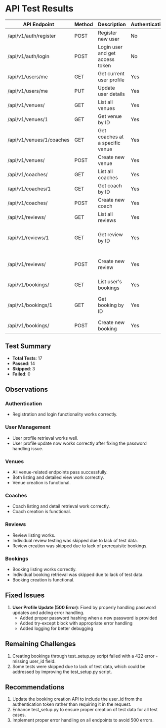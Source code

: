 # API Test Results

| API Endpoint | Method | Description | Authentication | Status |
|--------------|--------|-------------|----------------|--------|
| /api/v1/auth/register | POST | Register new user | No | ✅ Success |
| /api/v1/auth/login | POST | Login user and get access token | No | ✅ Success |
| /api/v1/users/me | GET | Get current user profile | Yes | ✅ Success |
| /api/v1/users/me | PUT | Update user details | Yes | ✅ Success |
| /api/v1/venues/ | GET | List all venues | Yes | ✅ Success |
| /api/v1/venues/1 | GET | Get venue by ID | Yes | ✅ Success |
| /api/v1/venues/1/coaches | GET | Get coaches at a specific venue | Yes | ✅ Success |
| /api/v1/venues/ | POST | Create new venue | Yes | ✅ Success |
| /api/v1/coaches/ | GET | List all coaches | Yes | ✅ Success |
| /api/v1/coaches/1 | GET | Get coach by ID | Yes | ✅ Success |
| /api/v1/coaches/ | POST | Create new coach | Yes | ✅ Success |
| /api/v1/reviews/ | GET | List all reviews | Yes | ✅ Success |
| /api/v1/reviews/1 | GET | Get review by ID | Yes | ⚠️ Skipped (No Data) |
| /api/v1/reviews/ | POST | Create new review | Yes | ⚠️ Skipped (No Data) |
| /api/v1/bookings/ | GET | List user's bookings | Yes | ✅ Success |
| /api/v1/bookings/1 | GET | Get booking by ID | Yes | ⚠️ Skipped (No Data) |
| /api/v1/bookings/ | POST | Create new booking | Yes | ✅ Success |

## Test Summary
- **Total Tests**: 17
- **Passed**: 14
- **Skipped**: 3
- **Failed**: 0

## Observations

### Authentication
- Registration and login functionality works correctly.

### User Management
- User profile retrieval works well.
- User profile update now works correctly after fixing the password handling issue.

### Venues
- All venue-related endpoints pass successfully.
- Both listing and detailed view work correctly.
- Venue creation is functional.

### Coaches
- Coach listing and detail retrieval work correctly.
- Coach creation is functional.

### Reviews
- Review listing works.
- Individual review testing was skipped due to lack of test data.
- Review creation was skipped due to lack of prerequisite bookings.

### Bookings
- Booking listing works correctly.
- Individual booking retrieval was skipped due to lack of test data.
- Booking creation is functional.

## Fixed Issues
1. **User Profile Update (500 Error)**: Fixed by properly handling password updates and adding error handling.
   - Added proper password hashing when a new password is provided
   - Added try-except block with appropriate error handling
   - Added logging for better debugging

## Remaining Challenges
1. Creating bookings through test_setup.py script failed with a 422 error - missing user_id field.
2. Some tests were skipped due to lack of test data, which could be addressed by improving the test_setup.py script.

## Recommendations
1. Update the booking creation API to include the user_id from the authentication token rather than requiring it in the request.
2. Enhance test_setup.py to ensure proper creation of test data for all test cases.
3. Implement proper error handling on all endpoints to avoid 500 errors. 